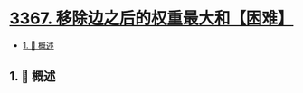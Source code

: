 # [3367. 移除边之后的权重最大和【困难】](https://github.com/Tdahuyou/TNotes.leetcode/tree/main/notes/3367.%20%E7%A7%BB%E9%99%A4%E8%BE%B9%E4%B9%8B%E5%90%8E%E7%9A%84%E6%9D%83%E9%87%8D%E6%9C%80%E5%A4%A7%E5%92%8C%E3%80%90%E5%9B%B0%E9%9A%BE%E3%80%91)

<!-- region:toc -->

- [1. 📝 概述](#1--概述)

<!-- endregion:toc -->

## 1. 📝 概述
